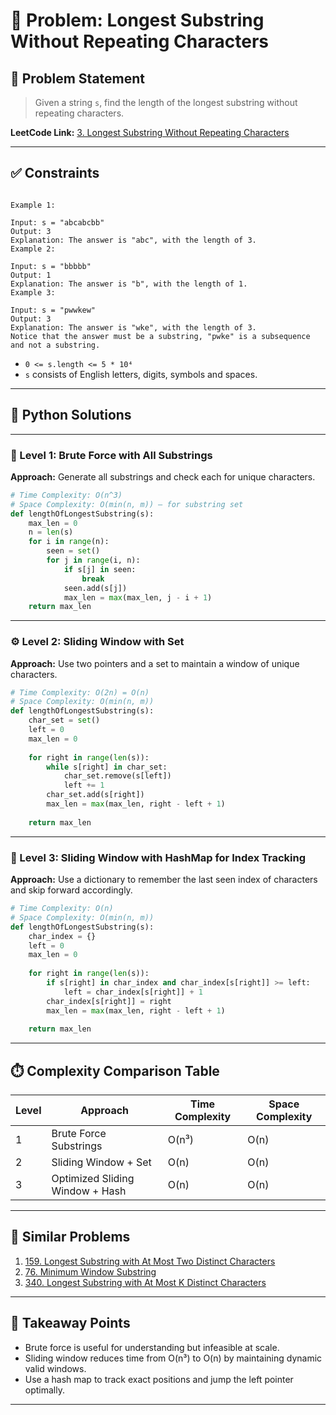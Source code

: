 # 🧵 Problem: Longest Substring Without Repeating Characters

## 📘 Problem Statement

> Given a string `s`, find the length of the longest substring without repeating characters.

**LeetCode Link:** [3. Longest Substring Without Repeating Characters](https://leetcode.com/problems/longest-substring-without-repeating-characters/)

---

## ✅ Constraints

```

Example 1:

Input: s = "abcabcbb"
Output: 3
Explanation: The answer is "abc", with the length of 3.
Example 2:

Input: s = "bbbbb"
Output: 1
Explanation: The answer is "b", with the length of 1.
Example 3:

Input: s = "pwwkew"
Output: 3
Explanation: The answer is "wke", with the length of 3.
Notice that the answer must be a substring, "pwke" is a subsequence and not a substring.

```

- `0 <= s.length <= 5 * 10⁴`
- `s` consists of English letters, digits, symbols and spaces.

---

## 🧠 Python Solutions

---

### 🧪 Level 1: Brute Force with All Substrings

**Approach:** Generate all substrings and check each for unique characters.

```python
# Time Complexity: O(n^3)
# Space Complexity: O(min(n, m)) — for substring set
def lengthOfLongestSubstring(s):
    max_len = 0
    n = len(s)
    for i in range(n):
        seen = set()
        for j in range(i, n):
            if s[j] in seen:
                break
            seen.add(s[j])
            max_len = max(max_len, j - i + 1)
    return max_len
```

---

### ⚙️ Level 2: Sliding Window with Set

**Approach:** Use two pointers and a set to maintain a window of unique characters.

```python
# Time Complexity: O(2n) = O(n)
# Space Complexity: O(min(n, m))
def lengthOfLongestSubstring(s):
    char_set = set()
    left = 0
    max_len = 0
    
    for right in range(len(s)):
        while s[right] in char_set:
            char_set.remove(s[left])
            left += 1
        char_set.add(s[right])
        max_len = max(max_len, right - left + 1)
        
    return max_len
```

---

### 🚀 Level 3: Sliding Window with HashMap for Index Tracking

**Approach:** Use a dictionary to remember the last seen index of characters and skip forward accordingly.

```python
# Time Complexity: O(n)
# Space Complexity: O(min(n, m))
def lengthOfLongestSubstring(s):
    char_index = {}
    left = 0
    max_len = 0
    
    for right in range(len(s)):
        if s[right] in char_index and char_index[s[right]] >= left:
            left = char_index[s[right]] + 1
        char_index[s[right]] = right
        max_len = max(max_len, right - left + 1)
        
    return max_len
```

---

## ⏱️ Complexity Comparison Table

| Level | Approach                          | Time Complexity | Space Complexity |
|-------|------------------------------------|-----------------|------------------|
| 1     | Brute Force Substrings            | O(n³)           | O(n)             |
| 2     | Sliding Window + Set              | O(n)            | O(n)             |
| 3     | Optimized Sliding Window + Hash   | O(n)            | O(n)             |

---

## 🔗 Similar Problems

1. [159. Longest Substring with At Most Two Distinct Characters](https://leetcode.com/problems/longest-substring-with-at-most-two-distinct-characters/)
2. [76. Minimum Window Substring](https://leetcode.com/problems/minimum-window-substring/)
3. [340. Longest Substring with At Most K Distinct Characters](https://leetcode.com/problems/longest-substring-with-at-most-k-distinct-characters/)

---

## 📌 Takeaway Points

- Brute force is useful for understanding but infeasible at scale.
- Sliding window reduces time from O(n³) to O(n) by maintaining dynamic valid windows.
- Use a hash map to track exact positions and jump the left pointer optimally.

---